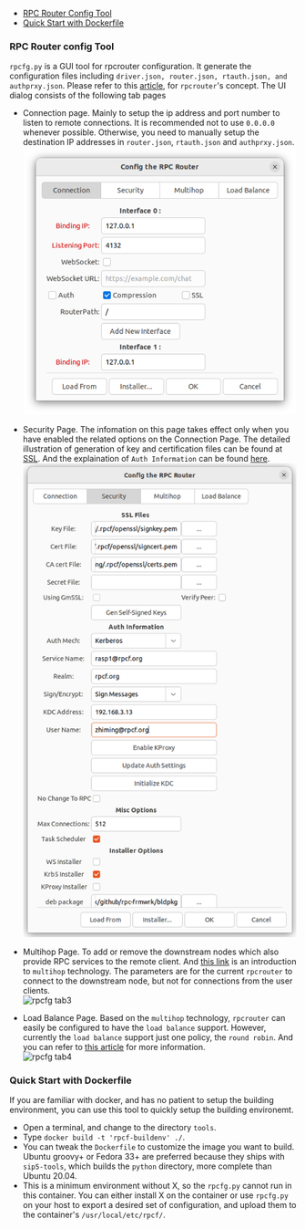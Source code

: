 - [RPC Router Config Tool](#rpc-router-config-tool)
- [Quick Start with Dockerfile](#quick-start-with-dockerfile)

### RPC Router config Tool
`rpcfg.py` is a GUI tool for rpcrouter configuration. It generate the configuration files including `driver.json, router.json, rtauth.json, and authprxy.json`. Please refer to this [article](https://github.com/zhiming99/rpc-frmwrk/blob/master/rpc/readme.md), for `rpcrouter`'s concept.
The UI dialog consists of the following tab pages
* Connection page. Mainly to setup the ip address and port number to listen to remote connections. It is recommended not to use `0.0.0.0` whenever possible. Otherwise, you need to manually setup the destination IP addresses in `router.json`, `rtauth.json` and `authprxy.json`.   
  ![rpcfg tab1](https://github.com/zhiming99/rpc-frmwrk/blob/master/pics/rpcfg.png)
  
* Security Page. The infomation on this page takes effect only when you have enabled the related options on the Connection Page. The detailed illustration of generation of key and certification files can be found at [SSL](https://github.com/zhiming99/rpc-frmwrk/blob/master/rpc/sslport). And the explaination of `Auth Information` can be found [here](https://github.com/zhiming99/rpc-frmwrk/tree/master/rpc/security#4-enable-authentication-for-rpc-frmwrk).   
  ![rpcfg tab2](https://github.com/zhiming99/rpc-frmwrk/blob/master/pics/rpcfg2.png)
* Multihop Page. To add or remove the downstream nodes which also provide RPC services to the remote client. And [this link](https://github.com/zhiming99/rpc-frmwrk/wiki/Introduction-of-Multihop-support) is an introduction to `multihop` technology. The parameters are for the current `rpcrouter` to connect to the downstream node, but not for connections from the user clients.   
  ![rpcfg tab3](https://github.com/zhiming99/rpc-frmwrk/blob/master/pics/rpcfg3.png)
* Load Balance Page. Based on the `multihop` technology, `rpcrouter` can easily be configured to have the `load balance` support. However, currently the `load balance` support just one policy, the `round robin`. And you can refer to [this article](https://github.com/zhiming99/rpc-frmwrk/wiki/Introduction-of-Multihop-support#node-redundancyload-balance) for more information.   
  ![rpcfg tab4](https://github.com/zhiming99/rpc-frmwrk/blob/master/pics/rpcfg4.png)
  

### Quick Start with Dockerfile
If you are familiar with docker, and has no patient to setup the building environment,  you can use this tool to quickly setup the building environemt.
  * Open a terminal, and change to the directory `tools`.
  * Type `docker build -t 'rpcf-buildenv' ./`.
  * You can tweak the `Dockerfile` to customize the image you want to build. Ubuntu groovy+ or Fedora 33+ are preferred because they ships with `sip5-tools`, which builds the `python` directory, more complete than Ubuntu 20.04.
  * This is a minimum environment without X, so the `rpcfg.py` cannot run in this container. You can either install X on the container or use `rpcfg.py` on your host to export a desired set of configuration, and upload them to the container's `/usr/local/etc/rpcf/`.

